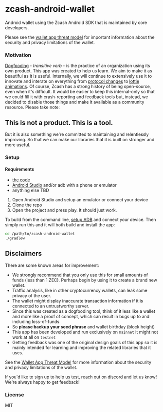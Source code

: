 # zcash-android-wallet
Android wallet using the Zcash Android SDK that is maintained by core developers.

Please see the [wallet app threat
model](https://zcash.readthedocs.io/en/latest/rtd_pages/wallet_threat_model.html)
for important information about the security and privacy limitations of the
wallet.

### Motivation
[Dogfooding](https://en.wikipedia.org/wiki/Eating_your_own_dog_food) - _transitive verb_ -  is the practice of an organization using its own product. This app was created to help us learn. We aim to make it as beautiful as it is useful. Internally, we will continue to extensively use it to innovate and interate on everything from [protocol changes](https://electriccoin.co/blog/introducing-heartwood/) to [lottie animations](https://lottiefiles.com/popular). Of course, Zcash has a strong history of being open-source, even when it's difficult. It would be easier to keep this internal-only so that we could fill it with crash-reporting and feedback tools but, instead, we decided to disable those things and make it available as a community resource. Please take note:

## This is not a product. This is a tool.

But it is also something we're committed to maintaining and relentlessly improving. So that we can make our libraries that it is built on stronger and more useful.

### Setup

#### Requirements
- [the code](https://github.com/zcash/zcash-android-wallet)
- [Android Studio](https://developer.android.com/studio/index.html) and/or adb with a phone or emulator
- anything else TBD


1. Open Android Studio and setup an emulator or connect your device
2. Clone the repo
3. Open the project and press play. It should just work.

To build from the command line, [setup ADB](https://www.xda-developers.com/install-adb-windows-macos-linux/) and connect your device. Then simply run this and it will both build and install the app:
```bash
cd /path/to/zcash-android-wallet
./gradlew
```

## Disclaimers
There are some known areas for improvement:
- We strongly recommend that you only use this for small amounts of funds (less than 1 ZEC). Perhaps begin by using it to create a brand new wallet.
- Traffic analysis, like in other cryptocurrency wallets, can leak some privacy
  of the user.
- The wallet might display inaccurate transaction information if it is connected
  to an untrustworthy server.
- Since this was created as a dogfooding tool, think of it less like a wallet and more like a proof of concept, which can result in bugs up to and including loss-of-funds
- So **please backup your seed phrase** and wallet birthday (block height)
- This app has been developed and run exclusively on `mainnet` it might not work at all on `testnet`
- Getting feedback was one of the original design goals of this app so it is mainly intended for learning and improving the related libraries that it uses.

See the [Wallet App Threat Model](https://zcash.readthedocs.io/en/latest/rtd_pages/wallet_threat_model.html)
for more information about the security and privacy limitations of the wallet.



If you'd like to sign up to help us test, reach out on discord and let us know! We're always happy to get feedback!
### License
MIT
